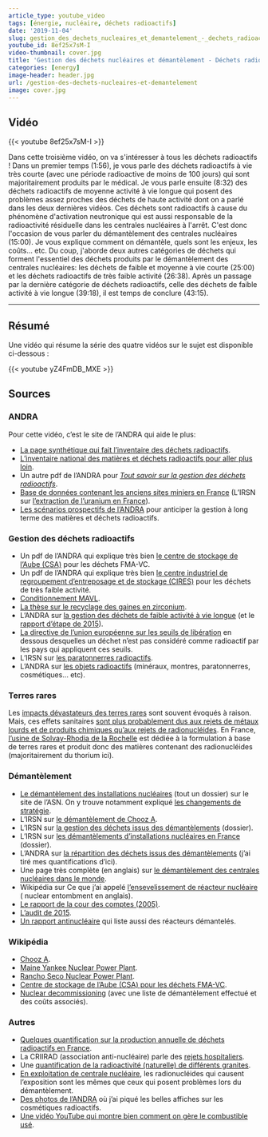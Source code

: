 ```yaml
---
article_type: youtube_video
tags: [énergie, nucléaire, déchets radioactifs]
date: '2019-11-04'
slug: gestion_des_dechets_nucleaires_et_demantelement_-_dechets_radioactifs_3
youtube_id: 8ef25x7sM-I
video-thumbnail: cover.jpg
title: 'Gestion des déchets nucléaires et démantèlement - Déchets radioactifs #3'
categories: [energy]
image-header: header.jpg
url: /gestion-des-dechets-nucleaires-et-demantelement
image: cover.jpg
---
```


## Vidéo

{{< youtube 8ef25x7sM-I >}}

Dans cette troisième vidéo, on va s'intéresser à tous les déchets
radioactifs ! Dans un premier temps (1:56), je vous parle des déchets
radioactifs à vie très courte (avec une période radioactive de moins de
100 jours) qui sont majoritairement produits par le médical. Je vous
parle ensuite (8:32) des déchets radioactifs de moyenne activité à vie
longue qui posent des problèmes assez proches des déchets de haute
activité dont on a parlé dans les deux dernières vidéos. Ces déchets sont
radioactifs à cause du phénomène d'activation neutronique qui est aussi
responsable de la radioactivité résiduelle dans les centrales nucléaires
à l'arrêt. C'est donc l'occasion de vous parler du démantèlement des
centrales nucléaires (15:00). Je vous explique comment on démantèle,
quels sont les enjeux, les coûts... etc. Du coup, j'aborde deux autres
catégories de déchets qui forment l'essentiel des déchets produits par le
démantèlement des centrales nucléaires: les déchets de faible et moyenne
à vie courte (25:00) et les déchets radioactifs de très faible activité
(26:38). Après un passage par la dernière catégorie de déchets
radioactifs, celle des déchets de faible activité à vie longue (39:18),
il est temps de conclure (43:15).


<hr>

## Résumé

Une vidéo qui résume la série des quatre vidéos sur le sujet est disponible
ci-dessous :

{{< youtube yZ4FmDB_MXE >}}

## Sources

### ANDRA

Pour cette vidéo, c’est le site de l’ANDRA qui aide le plus:  

- [La page synthétique qui fait l’inventaire des déchets radioactifs](https://inventaire.andra.fr/les-donnees/les-dechets-radioactifs/dechets-radioactifs-bilan-des-stocks-fin-2018).
- [L’inventaire national des matières et déchets radioactifs pour aller plus loin](https://inventaire.andra.fr/sites/default/files/documents/pdf/fr/andra-synthese-2018-web.pdf).
- Un autre pdf de l’ANDRA pour [_Tout savoir sur la gestion des déchets radioactifs_](https://www.andra.fr/sites/default/files/2017-12/337l.pdf).
- [Base de données contenant les anciens sites miniers en France](https://inventaire.andra.fr/les-matieres-et-dechets-radioactifs/dechets-ayant-fait-lobjet-de-mode-de-gestion-historique/5-les) (L’IRSN sur [l’extraction de l’uranium en France](https://www.irsn.fr/FR/connaissances/Environnement/expertises-locales/sites-miniers-uranium/Documents/irsn_mines-uranium_extraction-uranium_2017.pdf)).
- [Les scénarios prospectifs de l’ANDRA](https://www.andra.fr/des-scenarios-prospectifs-pour-anticiper-la-gestion-long-terme-des-matieres-et-dechets-radioactifs) pour anticiper la gestion à long terme des matières et déchets radioactifs.

### Gestion des déchets radioactifs

- Un pdf de l’ANDRA qui explique très bien [le centre de stockage de l’Aube (CSA)](https://aube.andra.fr/sites/aube/files/2017-12/379g.pdf) pour les déchets FMA-VC.
- Un pdf de l’ANDRA qui explique très bien [le centre industriel de regroupement d’entreposage et de stockage (CIRES)](https://aube.andra.fr/sites/aube/files/2019-07/Rapport%20annuel%202018%20Cires.pdf) pour les déchets de très faible activité.
- [Conditionnement MAVL](http://www.laradioactivite.com/site/pages/Conditionnements_MAVL.htm).
- [La thèse sur le recyclage des gaines en zirconium](http://thesesups.ups-tlse.fr/4294/).
- L’ANDRA sur [la gestion des déchets de faible activité à vie longue](https://www.andra.fr/les-dechets-radioactifs/les-solutions-de-gestion/etudier-des-solutions-de-gestion-pour-les-dechets) (et le [rapport d’étape de 2015](https://www.andra.fr/sites/default/files/2018-01/rapport-etape-favl.pdf)).
- [La directive de l’union européenne sur les seuils de libération](https://eur-lex.europa.eu/legal-content/FR/TXT/?uri=CELEX%3A32013L0059) en dessous desquelles un déchet n’est pas considéré comme radioactif par les pays qui appliquent ces seuils.
- L’IRSN sur [les paratonnerres radioactifs](https://www.irsn.fr/FR/connaissances/Environnement/expertises-locales/gestion-sources-radioactives/paratonnerres_radioactifs/Pages/1_Risques-paratonnerres-radioactifs.aspx#.XcA9OTNKjct).
- L’ANDRA sur [les objets radioactifs](https://www.andra.fr/sites/default/files/2017-12/objets_radioactifs.pdf) (minéraux, montres, paratonnerres, cosmétiques… etc).

### Terres rares

Les [impacts dévastateurs des terres rares](https://www.lemonde.fr/asie-pacifique/article/2012/07/19/en-chine-les-terres-rares-tuent-des-villages_1735857_3216.html) sont souvent évoqués à raison. Mais, ces effets sanitaires [sont plus probablement dus aux rejets de métaux lourds et de produits chimiques qu’aux rejets de radionucléides](https://www.sciencedirect.com/science/article/pii/S0265931X15301430). En France, [l’usine de Solvay-Rhodia de la Rochelle](https://reporterre.net/La-Rochelle-Charente-Maritime) est dédiée à la formulation à base de terres rares et produit donc des matières contenant des radionucléides (majoritairement du thorium ici).

### Démantèlement

- [Le démantèlement des installations nucléaires](https://www.asn.fr/Informer/Dossiers-pedagogiques/Le-demantelement-des-installations-nucleaires/Les-etapes-du-demantelement) (tout un dossier) sur le site de l’ASN. On y trouve notamment expliqué [les changements de stratégie](https://www.asn.fr/Informer/Dossiers-pedagogiques/Le-demantelement-des-installations-nucleaires/Les-strategies-de-demantelement-en-France/Retour-sur-l-historique-des-strategies-de-demantelement-en-France).
- L’IRSN sur [le démantèlement de Chooz A](https://www.irsn.fr/FR/connaissances/Installations_nucleaires/demantelement/demantelement-France-centrales-installations-nucleaires-EDF-recherche-militaire/demantelement-chooz/Pages/2-Demantelement-Chooz-A-calendrier.aspx?dId=85d33f73-2bcb-4c64-8e3d-82a983f6a430&dwId=cff2f8c2-9e25-4078-9960-35780e60f9b7#.XcA6gzNKjct).
- L’IRSN sur [la gestion des déchets issus des démantèlements](https://www.irsn.fr/FR/connaissances/Installations_nucleaires/demantelement/gestion-dechets-demantelement-installations-nucleaires/Pages/0-gestion-dechets-demantelements-sommaire.aspx#.XcA6nzNKjct) (dossier).
- L’IRSN sur [les démantèlements d’installations nucléaires en France](https://www.irsn.fr/FR/connaissances/Installations_nucleaires/demantelement/demantelement-France-centrales-installations-nucleaires-EDF-recherche-militaire/Pages/2-centrales-installations-nucleaires-en-cours-France.aspx#.XcA8ojNKjct) (dossier).
- L’ANDRA sur [la répartition des déchets issus des démantèlements](https://www.andra.fr/itineraire-des-dechets-radioactifs-issus-du-demantelement) (j’ai tiré mes quantifications d’ici).
- Une page très complète (en anglais) sur [le démantèlement des centrales nucléaires dans le monde](https://www.world-nuclear.org/information-library/nuclear-fuel-cycle/nuclear-wastes/decommissioning-nuclear-facilities.aspx).
- Wikipédia sur Ce que j’ai appelé [l’ensevelissement de réacteur nucléaire](https://en.wikipedia.org/wiki/Nuclear_entombment) ( nuclear entombment en anglais).
- [Le rapport de la cour des comptes (2005)](https://www.ccomptes.fr/fr/publications/le-demantelement-des-installations-nucleaires).
- [L’audit de 2015](https://www.ecologique-solidaire.gouv.fr/sites/default/files/061015Synth%C3%A8se%20rapport%20audit%20Dampierre_0.pdf).
- [Un rapport antinucléaire](https://www.worldnuclearreport.org/IMG/pdf/wnisr2019-v2-lr.pdf) qui liste aussi des réacteurs démantelés.

### Wikipédia

- [Chooz A](https://fr.wikipedia.org/wiki/Centrale_nucl%C3%A9aire_de_Chooz).
- [Maine Yankee Nuclear Power Plant](https://en.wikipedia.org/wiki/Maine_Yankee_Nuclear_Power_Plant).
- [Rancho Seco Nuclear Power Plant](https://en.wikipedia.org/wiki/Rancho_Seco_Nuclear_Generating_Station).
- [Centre de stockage de l’Aube (CSA) pour les déchets FMA-VC](https://fr.wikipedia.org/wiki/Centre_de_stockage_de_l%27Aube).
- [Nuclear decommissioning](https://en.wikipedia.org/wiki/Nuclear_decommissioning) (avec une liste de démantèlement effectué et des coûts associés).

### Autres

- [Quelques quantification sur la production annuelle de déchets radioactifs en France](https://www.andra.fr/itineraire-des-dechets-radioactifs-issus-du-demantelement).
- La CRIIRAD (association anti-nucléaire) parle des [rejets hospitaliers](http://www.criirad.org/rayonnements/A1-effluents-hospitaliers.pdf).
- Une [quantification de la radioactivité (naturelle) de différents granites](https://www.ncbi.nlm.nih.gov/pubmed/21685218).
- [En exploitation de centrale nucléaire](https://www.edf.fr/sites/default/files/Lot%203/FOURNISSEURS/DEVENIR%20FOURNISSEUR/PDF/memento-de-la-radioprotection-en-exploitation-.pdf), les radionucléides qui causent l’exposition sont les mêmes que ceux qui posent problèmes lors du démantèlement.
- [Des photos de l’ANDRA](https://www.flickr.com/photos/andra_france/) où j’ai piqué les belles affiches sur les cosmétiques radioactifs.
- [Une vidéo YouTube qui montre bien comment on gère le combustible usé](https://youtu.be/c95AuanqQIM).
